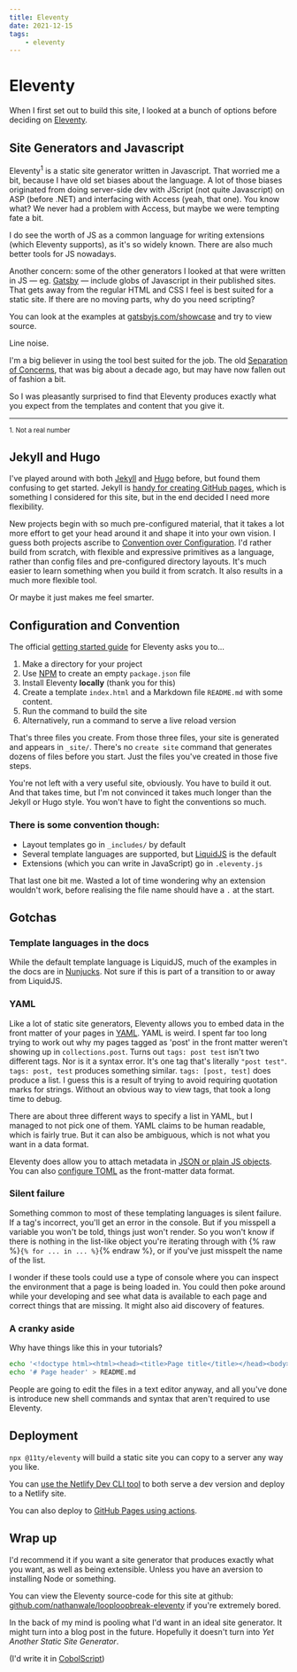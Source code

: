 ```yaml
---
title: Eleventy
date: 2021-12-15
tags: 
    - eleventy
---
```

# Eleventy
When I first set out to build this site, I looked at a bunch of options before deciding on [Eleventy](https://www.11ty.dev/).

## Site Generators and Javascript
Eleventy<sup>1</sup> is a static site generator written in Javascript. That worried me a bit, because I have old set biases about the language. A lot of those biases originated from doing server-side dev with JScript (not quite Javascript) on ASP (before .NET) and interfacing with Access (yeah, that one). You know what? We never had a problem with Access, but maybe we were tempting fate a bit.

I do see the worth of JS as a common language for writing extensions (which Eleventy supports), as it's so widely known. There are also much better tools for JS nowadays.

Another concern: some of the other generators I looked at that were written in JS — eg. [Gatsby](https://www.gatsbyjs.com/) — include globs of Javascript in their published sites. That gets away from the regular HTML and CSS I feel is best suited for a static site. If there are no moving parts, why do you need scripting?

You can look at the examples at [gatsbyjs.com/showcase](https://www.gatsbyjs.com/showcase/) and try to view source. 

Line noise. 

I'm a big believer in using the tool best suited for the job. The old [Separation of Concerns](https://en.wikipedia.org/wiki/Separation_of_concerns), that was big about a decade ago, but may have now fallen out of fashion a bit.

So I was pleasantly surprised to find that Eleventy produces exactly what you expect from the templates and content that you give it.
___
<small>1. Not a real number</small>

## Jekyll and Hugo

I've played around with both [Jekyll](https://jekyllrb.com/) and [Hugo](https://gohugo.io/) before, but found them confusing to get started. Jekyll is [handy for creating GitHub pages](https://docs.github.com/en/pages/setting-up-a-github-pages-site-with-jekyll/about-github-pages-and-jekyll), which is something I considered for this site, but in the end decided I need more flexibility.

New projects begin with so much pre-configured material, that it takes a lot more effort to get your head around it and shape it into your own vision. I guess both projects ascribe to [Convention over Configuration](https://en.wikipedia.org/wiki/Convention_over_configuration). I'd rather build from scratch, with flexible and expressive primitives as a language, rather than config files and pre-configured directory layouts. It's much easier to learn something when you build it from scratch. It also results in a much more flexible tool.

Or maybe it just makes me feel smarter.

## Configuration and Convention

The official [getting started guide](https://www.11ty.dev/docs/getting-started/) for Eleventy asks you to...

1. Make a directory for your project
2. Use [NPM](https://www.npmjs.com/) to create an empty `package.json` file
3. Install Eleventy **locally** (thank you for this)
4. Create a template `index.html` and a Markdown file `README.md` with some content.
5. Run the command to build the site
6. Alternatively, run a command to serve a live reload version

That's three files you create. From those three files, your site is generated and appears in `_site/`. There's no `create site` command that generates dozens of files before you start. Just the files you've created in those five steps.

You're not left with a very useful site, obviously. You have to build it out. And that takes time, but I'm not convinced it takes much longer than the Jekyll or Hugo style. You won't have to fight the conventions so much.

### There is some convention though:

- Layout templates go in `_includes/` by default
- Several template languages are supported, but [LiquidJS](https://liquidjs.com) is the default
- Extensions (which you can write in JavaScript) go in `.eleventy.js`

That last one bit me. Wasted a lot of time wondering why an extension wouldn't work, before realising the file name should have a `.` at the start.

## Gotchas
### Template languages in the docs
While the default template language is LiquidJS, much of the examples in the docs are in [Nunjucks](https://mozilla.github.io/nunjucks/). Not sure if this is part of a transition to or away from LiquidJS.

### YAML
Like a lot of static site generators, Eleventy allows you to embed data in the front matter of your pages in [YAML](https://yaml.org/). YAML is weird. I spent far too long trying to work out why my pages tagged as 'post' in the front matter weren't showing up in `collections.post`. Turns out `tags: post test` isn't two different tags. Nor is it a syntax error. It's one tag that's literally `"post test"`. `tags: post, test` produces something similar. `tags: [post, test]` does produce a list. I guess this is a result of trying to avoid requiring quotation marks for strings. Without an obvious way to view tags, that took a long time to debug.

There are about three different ways to specify a list in YAML, but I managed to not pick one of them. YAML claims to be human readable, which is fairly true. But it can also be ambiguous, which is not what you want in a data format.

Eleventy does allow you to attach metadata in [JSON or plain JS objects](https://www.11ty.dev/docs/data-frontmatter/). You can also [configure TOML](https://www.11ty.dev/docs/data-frontmatter-customize/#example-using-toml-for-front-matter-parsing) as the front-matter data format.

### Silent failure
Something common to most of these templating languages is silent failure. If a tag's incorrect, you'll get an error in the console. But if you misspell a variable you won't be told, things just won't render. So you won't know if there is nothing in the list-like object you're iterating through with {% raw %}`{% for ... in ... %}`{% endraw %}, or if you've just misspelt the name of the list.

I wonder if these tools could use a type of console where you can inspect the environment that a page is being loaded in. You could then poke around while your developing and see what data is available to each page and correct things that are missing. It might also aid discovery of features.


### A cranky aside

Why have things like this in your tutorials?

```bash
echo '<!doctype html><html><head><title>Page title</title></head><body><p>Hi</p></body></html>' > index.html
echo '# Page header' > README.md
```

People are going to edit the files in a text editor anyway, and all you've done is introduce new shell commands and syntax that aren't required to use Eleventy. 

## Deployment
`npx @11ty/eleventy` will build a static site you can copy to a server any way you like. 

You can [use the Netlify Dev CLI tool](https://docs.netlify.com/cli/get-started/#run-a-local-development-environment) to both serve a dev version and deploy to a Netlify site.

You can also deploy to [GitHub Pages using actions](https://iamdanielmarino.com/posts/deploying-my-eleventy-site-to-github-pages/).

## Wrap up

I'd recommend it if you want a site generator that produces exactly what you want, as well as being extensible. Unless you have an aversion to installing Node or something.

You can view the Eleventy source-code for this site at github: [github.com/nathanwale/looploopbreak-eleventy](https://github.com/nathanwale/looploopbreak-eleventy) if you're extremely bored.

In the back of my mind is pooling what I'd want in an ideal site generator. It might turn into a blog post in the future. Hopefully it doesn't turn into *Yet Another Static Site Generator*.

(I'd write it in [CobolScript](https://en.wikipedia.org/wiki/CobolScript))